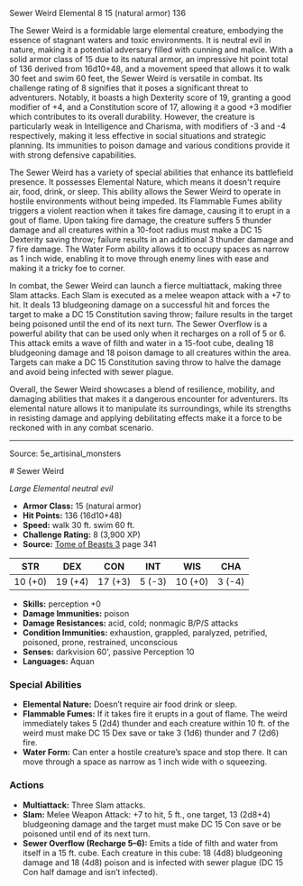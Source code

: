 <MonsterName/>Sewer Weird</MonsterName>
<CreatureType/>Elemental</CreatureType>
<CR/>8</CR>
<AC/>15 (natural armor)</AC>
<HP/>136</HP>
<summary>The Sewer Weird is a formidable large elemental creature, embodying the essence of stagnant waters and toxic environments. It is neutral evil in nature, making it a potential adversary filled with cunning and malice. With a solid armor class of 15 due to its natural armor, an impressive hit point total of 136 derived from 16d10+48, and a movement speed that allows it to walk 30 feet and swim 60 feet, the Sewer Weird is versatile in combat. Its challenge rating of 8 signifies that it poses a significant threat to adventurers. Notably, it boasts a high Dexterity score of 19, granting a good modifier of +4, and a Constitution score of 17, allowing it a good +3 modifier which contributes to its overall durability. However, the creature is particularly weak in Intelligence and Charisma, with modifiers of -3 and -4 respectively, making it less effective in social situations and strategic planning. Its immunities to poison damage and various conditions provide it with strong defensive capabilities.</summary>

<detail>

The Sewer Weird has a variety of special abilities that enhance its battlefield presence. It possesses Elemental Nature, which means it doesn't require air, food, drink, or sleep. This ability allows the Sewer Weird to operate in hostile environments without being impeded. Its Flammable Fumes ability triggers a violent reaction when it takes fire damage, causing it to erupt in a gout of flame. Upon taking fire damage, the creature suffers 5 thunder damage and all creatures within a 10-foot radius must make a DC 15 Dexterity saving throw; failure results in an additional 3 thunder damage and 7 fire damage. The Water Form ability allows it to occupy spaces as narrow as 1 inch wide, enabling it to move through enemy lines with ease and making it a tricky foe to corner.

In combat, the Sewer Weird can launch a fierce multiattack, making three Slam attacks. Each Slam is executed as a melee weapon attack with a +7 to hit. It deals 13 bludgeoning damage on a successful hit and forces the target to make a DC 15 Constitution saving throw; failure results in the target being poisoned until the end of its next turn. The Sewer Overflow is a powerful ability that can be used only when it recharges on a roll of 5 or 6. This attack emits a wave of filth and water in a 15-foot cube, dealing 18 bludgeoning damage and 18 poison damage to all creatures within the area. Targets can make a DC 15 Constitution saving throw to halve the damage and avoid being infected with sewer plague.

Overall, the Sewer Weird showcases a blend of resilience, mobility, and damaging abilities that makes it a dangerous encounter for adventurers. Its elemental nature allows it to manipulate its surroundings, while its strengths in resisting damage and applying debilitating effects make it a force to be reckoned with in any combat scenario.</detail>



---

Source: 5e_artisinal_monsters

<statblock>
# Sewer Weird

*Large* *Elemental* *neutral evil*

- **Armor Class:** 15 (natural armor)
- **Hit Points:** 136 (16d10+48)
- **Speed:** walk 30 ft. swim 60 ft.
- **Challenge Rating:** 8 (3,900 XP)
- **Source:** [Tome of Beasts 3](https://koboldpress.com/kpstore/product/tome-of-beasts-3-for-5th-edition/) page 341

| STR | DEX | CON | INT | WIS | CHA |
| --- | --- | --- | --- | --- | --- |
| 10 (+0) | 19 (+4) | 17 (+3) | 5 (-3) | 10 (+0) | 3 (-4) |

- **Skills:** perception +0
- **Damage Immunities:** poison
- **Damage Resistances:** acid, cold; nonmagic B/P/S attacks
- **Condition Immunities:** exhaustion, grappled, paralyzed, petrified, poisoned, prone, restrained, unconscious
- **Senses:** darkvision 60', passive Perception 10 
- **Languages:** Aquan

### Special Abilities

- **Elemental Nature:** Doesn’t require air food drink or sleep.
- **Flammable Fumes:** If it takes fire it erupts in a gout of flame. The weird immediately takes 5 (2d4) thunder and each creature within 10 ft. of the weird must make DC 15 Dex save or take 3 (1d6) thunder and 7 (2d6) fire.
- **Water Form:** Can enter a hostile creature’s space and stop there. It can move through a space as narrow as 1 inch wide with o squeezing.

### Actions

- **Multiattack:** Three Slam attacks.
- **Slam:** Melee Weapon Attack: +7 to hit, 5 ft., one target, 13 (2d8+4) bludgeoning damage and the target must make DC 15 Con save or be poisoned until end of its next turn.
- **Sewer Overflow (Recharge 5–6):** Emits a tide of filth and water from itself in a 15 ft. cube. Each creature in this cube: 18 (4d8) bludgeoning damage and 18 (4d8) poison and is infected with sewer plague (DC 15 Con half damage and isn’t infected).


</statblock>


